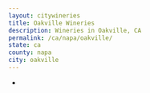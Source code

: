 ```yaml
---
layout: citywineries
title: Oakville Wineries
description: Wineries in Oakville, CA
permalink: /ca/napa/oakville/
state: ca
county: napa
city: oakville
---
```

-

